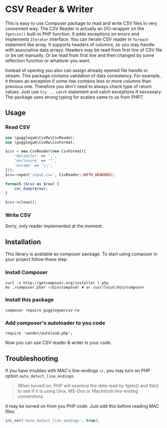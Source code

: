 # CSV Reader & Writer

This is easy to use Composer package to read and write CSV files in very convenient way. The CSV Reader is actually
an OO-wrapper on the `fgetcsv()` built-in PHP function. It adds exceptions on errors and implements `Iterator` interface.
You can iterate CSV reader in `foreach` statement like array. It supports headers of columns,
so you may handle with associative data arrays. Headers may be read from first line of CSV file or be set manually.
Or be read from first line and then changed by some reflection function or whatever you want.

Instead of opening you also can assign already opened file handle or stream. This package contains validation of data 
consistency. For example, it throws an exception if some row contains less or more columns than previous one. Therefore
you don't need to always check type of return values. Just use `try .. catch` statement and catch exceptions if 
necessary. The package uses strong typing for scalars came to us from PHP7.

## Usage

### Read CSV

```php
use \gugglegum\CsvRw\CsvReader;
use \gugglegum\CsvRw\CsvFormat;

$csv = new CsvReader(new CsvFormat([
    'delimiter' => ',',
    'enclosure' => '"',
    'escape' => '\\',
]));
$csv->open('input.csv', CsvReader::WITH_HEADERS);

foreach ($csv as $row) {
    var_dump($row);
}

$csv->close();
```

### Write CSV

Sorry, only reader implemented at the moment.

## Installation

This library is available as composer package. To start using composer in your project follow these step

### Install Composer

```
curl -s http://getcomposer.org/installer | php
mv ./composer.phar ~/bin/composer # or /usr/local/bin/composer
```

### Install this package

```
composer require gugglegum/csv-rw
```

### Add composer's autoloader to you code

```
require 'vendor/autoload.php';
```

Now you can use CSV reader & writer in your code.

## Troubleshooting

If you have troubles with MAC's line-endings `\r`, you may turn on PHP option `auto_detect_line_endings`:

> When turned on, PHP will examine the data read by fgets() and file() to see if it is using Unix, MS-Dos or Macintosh 
> line-ending conventions.

It may be turned on from you PHP code. Just add this before reading MAC files:
```php
ini_set('auto_detect_line_endings', true);
```
